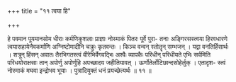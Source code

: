 +++
title = "११ त्वया हि"

+++

हे पवमान पूयमानसोम धीराः कर्मणिकुशलाः प्राज्ञाः नोस्माकं पितरः पूर्वे पुरा- तनाः अङ्गिरसस्त्वया हिरवधारणे त्वयासहायेनैवकर्माणि अग्निष्टोमादीनि चक्रुः कृतवन्तः । किञ्च वन्वन् स्तोतॄन् सम्भजन् । यद्वा वनतिर्हिसार्थः । शत्रून् हिंसन् अवातः तैरभिगतस्त्वं वीरेभिर्वेगवद्भिः अश्वैः व्यापकैः परिधीन् परिधीयते एभिः सर्वमिति परिधयोराक्षसाः तान् अपोर्णु अपोर्णुहि अपच्छादय जहीतियावत् । ऊर्णोतेर्लोटिछान्दसोहेर्लुक् । एतादृश- स्त्वं नोस्माकं मघवा इन्द्रोभव भूयाः । पुत्रादियुक्तं धनं प्रयच्छेत्यर्थः ॥ ११ ॥